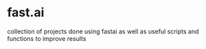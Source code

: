 # fast.ai

collection of projects done using fastai as well as useful scripts and functions to improve results
